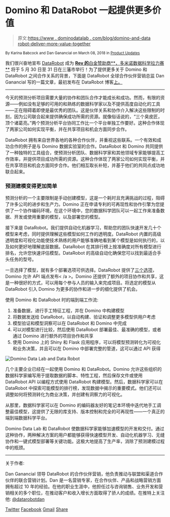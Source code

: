# Domino 和 DataRobot 一起提供更多价值

> 原文:[https://www . dominodatalab . com/blog/domino-and-data robot-deliver-more-value-together](https://www.dominodatalab.com/blog/domino-and-datarobot-deliver-more-value-together)

<small class="t-small">By Karina Babcock and Dan Ganancial on March 08, 2018 in [Product Updates](/blog/product-updates/)</small>

我们很兴奋地宣布 [DataRobot](https://www.datarobot.com/?utm_medium=techalliance&utm_source=domino) 成为 [**Rev 的**白金赞助商**，多米诺数据科学拉力赛**](//rev.dominodatalab.com) 将于 5 月 30 日至 31 日在三藩市举行！为了提供更多关于 Domino 和 DataRobot 之间合作关系的背景，下面是 DataRobot 全球合作伙伴营销总监 Dan Ganancial 写的一篇文章，最初发布在 DataRobot 博客[上。](https://www.datarobot.com/blog/domino-and-datarobot-deliver-more-value-together/?utm_medium=techalliance&utm_source=domino)

* * *

今天的预测分析项目需要大量的协作和团队合作才能成长和成功。然而，有限的资源——例如没有足够的可用的和熟练的数据科学家以及不提供高度自动化的工具——正在阻碍着即使是最优秀的团队。这是伙伴关系和协作介入解决这些限制的时刻，因为公司联合起来提供确保成功所需的资源。就像俗话说的，“三个臭皮匠，顶个诸葛亮。”两个预测分析平台协同工作比一个平台单独工作要好。这种合作体现了两家公司如何实现平衡，并在共享项目和机会方面同步合作。

DataRobot 拥有来自世界各地的各种合作伙伴，并重视这些联系。一个有效和成功合作的例子是与 Domino 数据实验室的合作。DataRobot 和 Domino 共同提供了一种独特的工具组合，使预测分析团队、数据科学家和其他领域专家能够提高工作效率，并提供项目成功所需的资源。这种合作体现了两家公司如何实现平衡，并在共享项目和机会方面同步合作。他们相互取长补短，并基于他们的共同点成功地联合起来。

### 预测建模变得更加简单

预测分析的一个主要限制是手动创建模型，这是一个耗时且充满挑战的过程，阻碍了许多公司的进步和生产力。Domino 正在申请专利的可再现性和协作引擎为您提供了一个协作编码环境，在这个环境中，您的数据科学团队可以一起工作来准备数据、开发或使用重要的模型，以及部署您的模型。

接下来是 DataRobot。我们提供自动化机器学习，帮助您的团队快速开发几十个模型来考虑，同时提供理解这些模型如何工作的透明度。DataRobot 内置的高级透明度和可视化功能使技术熟练的用户能够准确地看到某个模型是如何执行的，以及如何更好地理解底层数据。DataRobot 在其排行榜上按准确度对所有模型进行排名，允许您快速评估模型。DataRobot 的高级自动化确保您可以找到最适合手头任务的型号。

一旦选择了模型，就有多个部署选项可供选择。DataRobot 提供了[三个选项](https://www.datarobot.com/blog/data-professional-persona-how-to-deploy-ai-solutions-to-production/?utm_medium=techalliance&utm_source=domino)，Domino 允许 API 端点发布< /a >。Domino 还提供了额外的项目协作和共享，这是一种很好的方式，可以用每个参与人员的输入来完成项目。将选定的模型从 DataRobot 引入 Domino 为更多的协作和进一步的细化提供了机会。

使用 Domino 和 DataRobot 时的端到端工作流:

1.  准备数据，进行手工特征工程，并在 Domino 中构建模型
2.  将数据发送给 DataRobot，以自动构建、验证和调整更多模型供用户考虑
3.  模型验证和模型洞察可以在 DataRobot 和 Domino 中完成
4.  可以对模型进行比较，然后使用 DataRobot 部署最佳、最准确的模型，或者通过 Domino 进行额外的项目协作和共享
5.  使用 Domino 上的 Shiny 和 Flask 应用程序，可以将模型预测转化为可视化和业务决策，并且可以在 Domino 中部署完整的管道，这可以通过 API 获得

![Domino Data Lab and Data Robot](../Images/c36bb7983ff2deb8e3efff2a45251f37.png)

几个主要企业已经在一起使用 Domino 和 DataRobot。Domino 允许这些组织的数据科学家编写用于提取数据的脚本、特性工程，然后保存文件或使用 DataRobot API 以编程方式使用 DataRobot 构建模型。然后，数据科学家可以在 DataRobot 中探索可能模型的排行榜，发现数据中揭示的重要模式。他们还可以调整如何将预测转化为商业决策，并创建有洞察力的可视化。

从那里，数据科学家可以在 Domino 的编码器友好的笔记本环境中迭代地手工调整最佳模型，这提供了无限的库支持、版本控制和完全的可再现性——一个真正的端到端数据科学平台。

Domino Data Lab 和 DataRobot 使数据科学家能够加速模型的开发和交付。通过这种协作，两种解决方案的用户都能够获得快速模型开发、自动化机器学习、无缝协作和一键式模型部署等关键功能。这极大地提高了生产率，消除了预测建模过程中的瓶颈。

* * *

关于作者:

Dan Ganancial 领导 DataRobot 的合作伙伴营销，他负责推动与联盟和渠道合作伙伴的联合营销计划。Dan 是一名营销专家，在合作伙伴、产品和战略营销方面拥有超过 10 年的经验。在他的职业生涯中，他担任过与咨询销售、业务开发和营销相关的多个职位，在推动客户和收入增长方面取得了骄人的成绩。在推特上关注他: [@datarobotdan](http://twitter.com/datarobotdan)

[Twitter](/#twitter) [Facebook](/#facebook) [Gmail](/#google_gmail) [Share](https://www.addtoany.com/share#url=https%3A%2F%2Fwww.dominodatalab.com%2Fblog%2Fdomino-and-datarobot-deliver-more-value-together%2F&title=Domino%20and%20DataRobot%20Deliver%20More%20Value%20Together)